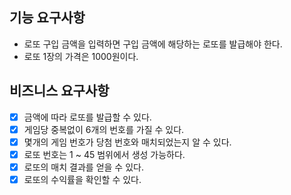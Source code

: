 ## 기능 요구사항
- 로또 구입 금액을 입력하면 구입 금액에 해당하는 로또를 발급해야 한다.
- 로또 1장의 가격은 1000원이다.

## 비즈니스 요구사항
- [X] 금액에 따라 로또를 발급할 수 있다.
- [X] 게임당 중복없이 6개의 번호를 가질 수 있다.
- [X] 몇개의 게임 번호가 당첨 번호와 매치되었는지 알 수 있다.
- [X] 로또 번호는 1 ~ 45 범위에서 생성 가능하다.
- [X] 로또의 매치 결과를 얻을 수 있다.
- [X] 로또의 수익률을 확인할 수 있다.